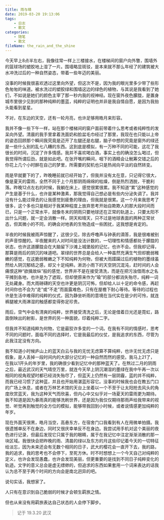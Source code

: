 ```yaml
---
title: 雨与晴
date: 2019-03-20 19:13:06
tags:
    - 日志
    - 散文
categories:
    - 随笔
    - 散文
fileName: the_rain_and_the_shine
---
```

今天早上8点半左右，我像往常一样上三楼接水，在楼梯间的窗户向外瞥，围墙外的篮球场的塑胶地上湿了一片。围墙略显斑驳，是本来就不那么年经了的建筑被大水冲洗过后的一种自然姿态，带着一些年迈的美丽。

没事的时候我很喜欢透过这里向外望，但这次不是，因为我的眼光里多少带了些形色匆匆的味道。被水洗过的塑胶绿和围墙这边的绿色的植物，与其说是我看到了她们，不如说是她们的颜色主宰了那一秒内我的视神经。现在窗外夜色朦胧，是置身城市里很少见到的那种纯粹的墨蓝，纯粹的证明也并非是我自情自愿，是因为我抬头能看到星星。

不对，在东边的天空，还有一轮月亮，也许足够用皓月来形容。

我并不像一些下午一样，站在那个楼梯间的窗户面前带着什么思考或者纯粹性的发呆向外望。清晨的我手里拿着洗面奶和脸盆毛巾经过了那里，我现在也只能以上帝的姿态回顾那个瞬间我究竟是迈开了左腿还是右腿，脑子中想的究竟是窗外的绿还是一些什么别的乱七八糟的东西。这到底是模拟，有一万种不同的可能，这花了我很长的时间，沉淀了许多情感。我并不喜欢喝白酒，事实上也的确没怎么喝过，但我觉得所谓后劲，就是如此吧。在张开嘴的瞬间，咽下的酒精会让觥筹交错之后的你花上几个小时醉在自己的梦里，所需要的契机也只是热闹向平淡的自然转变。

雨是早就要下的了，昨晚睡前就已经开始了，但我并没有太在意，只记得它很大，像是夏天的雷雨，全然不同于上个月那阴雨绵绵的枯燥，倒是热烈洒脱，干脆利落。昨晚12点左右的时候，我躺在床上，感觉很累很累。我不知道“累”这种感觉的产生是基于什么，也许是某种激素，那我觉得自己想必是有些内分泌失调了。我并没有什么能过得去的让我感觉到疲惫的理由，但我就是很累。这一个月来我思考了很多，这个多也只是相对于我某种程度上放弃思考开始自欺欺人的那大段时间而已，只是一个正常水平，就像冬末的阴雨只要地球还在正常的轨道上，只要太阳不出什么问题，就一定会消散一样。阴天和晴天，只不过是地球表面的两种正常状态，但其微小的不同，的确会对地表的生物造成一些困扰，这我想是肯定的。

半夜的时候我被雨声惊醒了，这很少见，除去呼噜声与钟表的滴答，我是很难被别的声音惊醒的。半夜醒来的人对时间是没法计数的，一切理性和情感都处于朦胧的状态，也许这道朦胧会在大脑留下沙滩上城堡般的记忆，也许不会。但我却记得，那算是雨后的阴沉的味道吧。翠绿的世界总是会给人一种虽然充满生气但却脆弱稚嫩的感觉，在这脆弱稚嫩之下不知纯粹为何物，但被大雨蹂躏过后的植物的墨绿虽然给人阴沉郁结之感，却又十足纯粹。淅沥小雨下的天空阴沉混沌，赶时间的人会痛恨这种“欲擒故纵”般的感觉，世界并不是在接受清洗，而是在把污浊借雨水之名平摊到各地，也许是为了遮瑕，但却使原来作为“瑜”的部分都消失殆尽，纯粹一词无处藏身。而大雨磅礴的天空也许更是阴沉可怖，但却给人以十足的命令感，再赶时间你也不会为“走”或“不走”而面露难色，只有在屋檐下耐心等待。等待的过程也许是生活中难得的纯粹的仪式，因为静坐听雨的意境在当代实在是少的可怜，就连裤腿被大雨淋湿的触感都变得弥足珍贵。

雨后，空气中会有清爽的纯粹，世界接受清洗之后，无论是借着日光还是霓虹，路面倒映出的射影，是世界的另一种面貌，印着纯粹二字。

但我并不知道纯粹为何物，它是最狡诈多变的一个词。在我有不同的情感时，思考不同的问题时，面临不同的选择时，它是我最后的仪仗，是我追求的东西，尽管为此我注定没有方向。

我不知道小时候庐山上的蓝天白云与我的无忧无虑算不算纯粹，也许无忧无虑只是假象，是人丢掉一段时间内的大部分记忆的一种自然而然的感受。我马上21了，在我以1开头的年岁里，我的确很少看到记忆中的那种蓝天了。在熬过二月的阴雨之后，最近武汉的天气晴空万里，就连今天早上阴沉潮湿的墨绿在我中午再一次以相同的视角观望时都已经消失殆尽了，但蓝天上仍然有一层阴霾，蓝的并不纯粹，而我已经习惯了这种蓝，并且也开始用湛蓝形容它。没事的时候我也会在教五门口的广场上休息，或者在万林艺术馆的天台上坐着以一个不至于让太阳抢去风头的角度欣赏蓝天，我为这种天气而欣喜，但内心中又似乎对一场夏天的雷雨更为期待。我不知道是因为暴雨真的能够洗刷世界，还是因为我仅仅期待那雨声给我带来的视觉、听觉再到触觉的全方位的模拟，能够带我回到小时候，或者说情感更加纯粹的年岁。

现在外面天很黑，皓月当空，高悬东方，在宿舍门口我看到有人在用微单拍摄。我很遗憾单反不在身边，同时又很庆幸单反不在身边。我尝试用手机对这个美丽的夜色进行记录，但最后发现它只属于我的眼睛，属于在我记忆中注定渐渐消散的那一块区域。我很快会把昨晚的雨、清晨的绿以及东方的月这些印记着今天的一切特征给淡忘，因为未来还会有无数个相同的日子，武大的樱花会一直开下去，我的路，我的追求，我的思考也不会停下，至死方休。时不时想想上一个今天自己对纯粹的定义，也许会发现愚蠢，也许会发现美丽，但更重要的是找到不同日子纯粹变化的轨迹。文字的意义总会是虚无缥缈的，但追求的东西如果套用一个词来表达的话我认为总不至于两个时间的方向会是南北迥异的吧。

说句实话，我想家了。

人只有在意识到自己脆弱的时候才会顿生羁旅之情。

但也从来没有用羁旅表达自己状态的人会停下脚步。

> 记于 19.3.20 武汉